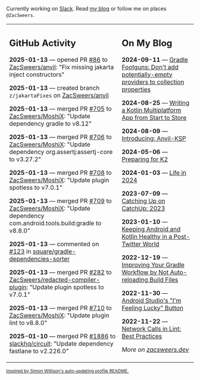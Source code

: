 Currently working on [Slack](https://slack.com/). Read [my blog](https://zacsweers.dev/) or follow me on places `@ZacSweers`.

<table><tr><td valign="top" width="60%">

## GitHub Activity
<!-- githubActivity starts -->
**2025-01-13** — opened PR [#86](https://github.com/ZacSweers/anvil/pull/86) to [ZacSweers/anvil](https://github.com/ZacSweers/anvil): "Fix missing jakarta inject constructors"

**2025-01-13** — created branch `z/jakartaFixes` on [ZacSweers/anvil](https://github.com/ZacSweers/anvil)

**2025-01-13** — merged PR [#705](https://github.com/ZacSweers/MoshiX/pull/705) to [ZacSweers/MoshiX](https://github.com/ZacSweers/MoshiX): "Update dependency gradle to v8.12"

**2025-01-13** — merged PR [#706](https://github.com/ZacSweers/MoshiX/pull/706) to [ZacSweers/MoshiX](https://github.com/ZacSweers/MoshiX): "Update dependency org.assertj:assertj-core to v3.27.2"

**2025-01-13** — merged PR [#708](https://github.com/ZacSweers/MoshiX/pull/708) to [ZacSweers/MoshiX](https://github.com/ZacSweers/MoshiX): "Update plugin spotless to v7.0.1"

**2025-01-13** — merged PR [#709](https://github.com/ZacSweers/MoshiX/pull/709) to [ZacSweers/MoshiX](https://github.com/ZacSweers/MoshiX): "Update dependency com.android.tools.build:gradle to v8.8.0"

**2025-01-13** — commented on [#123](https://github.com/square/gradle-dependencies-sorter/pull/123#issuecomment-2587783688) in [square/gradle-dependencies-sorter](https://github.com/square/gradle-dependencies-sorter)

**2025-01-13** — merged PR [#282](https://github.com/ZacSweers/redacted-compiler-plugin/pull/282) to [ZacSweers/redacted-compiler-plugin](https://github.com/ZacSweers/redacted-compiler-plugin): "Update plugin spotless to v7.0.1"

**2025-01-13** — merged PR [#710](https://github.com/ZacSweers/MoshiX/pull/710) to [ZacSweers/MoshiX](https://github.com/ZacSweers/MoshiX): "Update plugin lint to v8.8.0"

**2025-01-10** — merged PR [#1886](https://github.com/slackhq/circuit/pull/1886) to [slackhq/circuit](https://github.com/slackhq/circuit): "Update dependency fastlane to v2.226.0"
<!-- githubActivity ends -->
</td><td valign="top" width="40%">

## On My Blog
<!-- blog starts -->
**2024-09-11** — [Gradle Footguns: Don't add potentially-empty providers to collection properties](https://www.zacsweers.dev/gradle-footgun-adding-empty-providers-to-collection-properties/)

**2024-08-25** — [Writing a Kotlin Multiplatform App from Start to Store](https://www.zacsweers.dev/writing-a-kotlin-multiplatform-app-from-start-to-store/)

**2024-08-09** — [Introducing: Anvil-KSP](https://www.zacsweers.dev/introducing-anvil-ksp/)

**2024-05-06** — [Preparing for K2](https://www.zacsweers.dev/preparing-for-k2/)

**2024-01-03** — [Life in 2024](https://www.zacsweers.dev/life-in-2024/)

**2023-07-09** — [Catching Up on CatchUp: 2023](https://www.zacsweers.dev/catching-up-on-catchup-2023/)

**2023-01-10** — [Keeping Android and Kotlin Healthy in a Post-Twitter World](https://www.zacsweers.dev/keeping-android-healthy/)

**2022-12-19** — [Improving Your Gradle Workflow by Not Auto-reloading Build Files](https://www.zacsweers.dev/improving-your-workflow-by-not-auto-reloading-build-files/)

**2022-11-30** — [Android Studio's "I'm Feeling Lucky" Button](https://www.zacsweers.dev/android-studios-im-feeling-lucky-button/)

**2022-11-22** — [Network Calls in Lint: Best Practices](https://www.zacsweers.dev/network-calls-in-lint-best-practices/)
<!-- blog ends -->
_More on [zacsweers.dev](https://zacsweers.dev/)_
</td></tr></table>

<sub><a href="https://simonwillison.net/2020/Jul/10/self-updating-profile-readme/">Inspired by Simon Willison's auto-updating profile README.</a></sub>